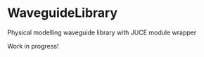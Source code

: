 # WaveguideLibrary
Physical modelling waveguide library with JUCE module wrapper

Work in progress!
